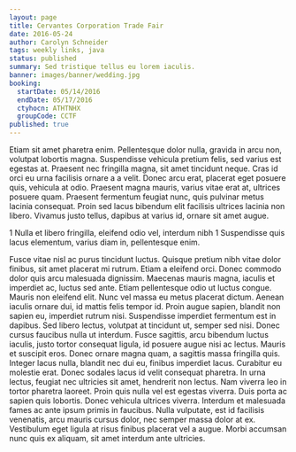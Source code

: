 ```yaml
---
layout: page
title: Cervantes Corporation Trade Fair
date: 2016-05-24
author: Carolyn Schneider
tags: weekly links, java
status: published
summary: Sed tristique tellus eu lorem iaculis.
banner: images/banner/wedding.jpg
booking:
  startDate: 05/14/2016
  endDate: 05/17/2016
  ctyhocn: ATHTNHX
  groupCode: CCTF
published: true
---
```

Etiam sit amet pharetra enim. Pellentesque dolor nulla, gravida in arcu non, volutpat lobortis magna. Suspendisse vehicula pretium felis, sed varius est egestas at. Praesent nec fringilla magna, sit amet tincidunt neque. Cras id orci eu urna facilisis ornare a a velit. Donec arcu erat, placerat eget posuere quis, vehicula at odio. Praesent magna mauris, varius vitae erat at, ultrices posuere quam. Praesent fermentum feugiat nunc, quis pulvinar metus lacinia consequat. Proin sed lacus bibendum elit facilisis ultrices lacinia non libero. Vivamus justo tellus, dapibus at varius id, ornare sit amet augue.

1 Nulla et libero fringilla, eleifend odio vel, interdum nibh
1 Suspendisse quis lacus elementum, varius diam in, pellentesque enim.

Fusce vitae nisl ac purus tincidunt luctus. Quisque pretium nibh vitae dolor finibus, sit amet placerat mi rutrum. Etiam a eleifend orci. Donec commodo dolor quis arcu malesuada dignissim. Maecenas mauris magna, iaculis et imperdiet ac, luctus sed ante. Etiam pellentesque odio ut luctus congue. Mauris non eleifend elit. Nunc vel massa eu metus placerat dictum. Aenean iaculis ornare dui, id mattis felis tempor id. Proin augue sapien, blandit non sapien eu, imperdiet rutrum nisi. Suspendisse imperdiet fermentum est in dapibus. Sed libero lectus, volutpat at tincidunt ut, semper sed nisi. Donec cursus faucibus nulla ut interdum.
Fusce sagittis, arcu bibendum luctus iaculis, justo tortor consequat ligula, id posuere augue nisi ac lectus. Mauris et suscipit eros. Donec ornare magna quam, a sagittis massa fringilla quis. Integer lacus nulla, blandit nec dui eu, finibus imperdiet lacus. Curabitur eu molestie erat. Donec sodales lacus id velit consequat pharetra. In urna lectus, feugiat nec ultricies sit amet, hendrerit non lectus. Nam viverra leo in tortor pharetra laoreet. Proin quis nulla vel est egestas viverra. Duis porta ac sapien quis lobortis. Donec vehicula ultrices viverra. Interdum et malesuada fames ac ante ipsum primis in faucibus. Nulla vulputate, est id facilisis venenatis, arcu mauris cursus dolor, nec semper massa dolor at ex. Vestibulum eget ligula at risus finibus placerat vel a augue. Morbi accumsan nunc quis ex aliquam, sit amet interdum ante ultricies.
